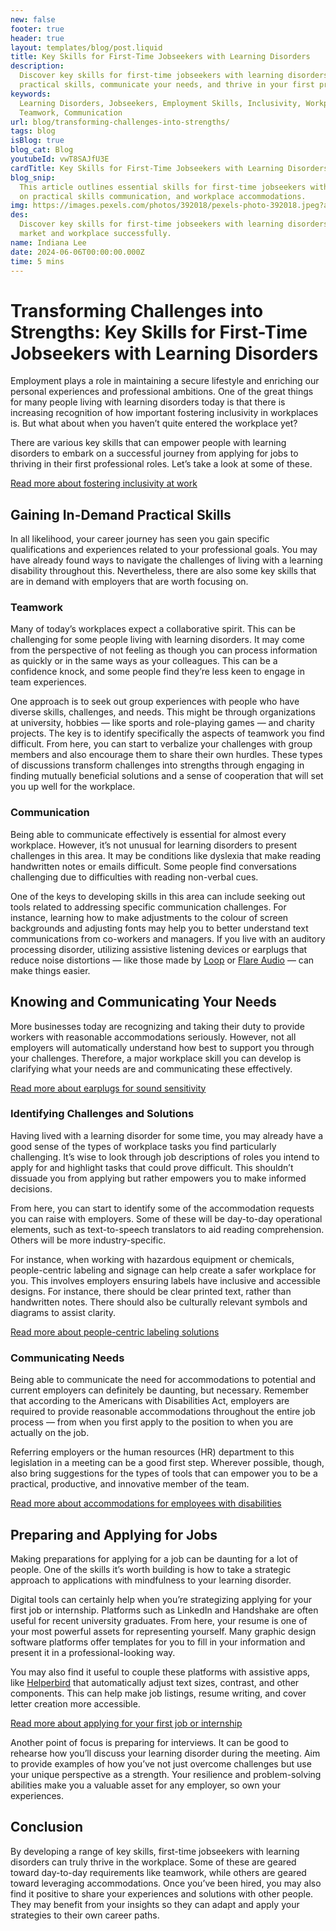 ```yaml
---
new: false
footer: true
header: true
layout: templates/blog/post.liquid
title: Key Skills for First-Time Jobseekers with Learning Disorders
description:
  Discover key skills for first-time jobseekers with learning disorders. Learn how to gain in-demand
  practical skills, communicate your needs, and thrive in your first professional role.
keywords:
  Learning Disorders, Jobseekers, Employment Skills, Inclusivity, Workplace Accommodations,
  Teamwork, Communication
url: blog/transforming-challenges-into-strengths/
tags: blog
isBlog: true
blog_cat: Blog
youtubeId: vwT8SAJfU3E
cardTitle: Key Skills for First-Time Jobseekers with Learning Disorders
blog_snip:
  This article outlines essential skills for first-time jobseekers with learning disorders, focusing
  on practical skills communication, and workplace accommodations.
img: https://images.pexels.com/photos/392018/pexels-photo-392018.jpeg?auto=compress&cs=tinysrgb&w=1260&h=750&dpr=1
des:
  Discover key skills for first-time jobseekers with learning disorders and how to navigate the job
  market and workplace successfully.
name: Indiana Lee
date: 2024-06-06T00:00:00.000Z
time: 5 mins
---
```


# Transforming Challenges into Strengths: Key Skills for First-Time Jobseekers with Learning Disorders

Employment plays a role in maintaining a secure lifestyle and enriching our personal experiences and
professional ambitions. One of the great things for many people living with learning disorders today
is that there is increasing recognition of how important fostering inclusivity in workplaces is. But
what about when you haven’t quite entered the workplace yet?

There are various key skills that can empower people with learning disorders to embark on a
successful journey from applying for jobs to thriving in their first professional roles. Let’s take
a look at some of these.

[Read more about fostering inclusivity at work](https://www.helperbird.com/blog/fostering-inclusivity-at-work/)

## Gaining In-Demand Practical Skills

In all likelihood, your career journey has seen you gain specific qualifications and experiences
related to your professional goals. You may have already found ways to navigate the challenges of
living with a learning disability throughout this. Nevertheless, there are also some key skills that
are in demand with employers that are worth focusing on.

### Teamwork

Many of today’s workplaces expect a collaborative spirit. This can be challenging for some people
living with learning disorders. It may come from the perspective of not feeling as though you can
process information as quickly or in the same ways as your colleagues. This can be a confidence
knock, and some people find they’re less keen to engage in team experiences.

One approach is to seek out group experiences with people who have diverse skills, challenges, and
needs. This might be through organizations at university, hobbies — like sports and role-playing
games — and charity projects. The key is to identify specifically the aspects of teamwork you find
difficult. From here, you can start to verbalize your challenges with group members and also
encourage them to share their own hurdles. These types of discussions transform challenges into
strengths through engaging in finding mutually beneficial solutions and a sense of cooperation that
will set you up well for the workplace.

### Communication

Being able to communicate effectively is essential for almost every workplace. However, it’s not
unusual for learning disorders to present challenges in this area. It may be conditions like
dyslexia that make reading handwritten notes or emails difficult. Some people find conversations
challenging due to difficulties with reading non-verbal cues.

One of the keys to developing skills in this area can include seeking out tools related to
addressing specific communication challenges. For instance, learning how to make adjustments to the
colour of screen backgrounds and adjusting fonts may help you to better understand text
communications from co-workers and managers. If you live with an auditory processing disorder,
utilizing assistive listening devices or earplugs that reduce noise distortions — like those made by
[Loop](https://www.loopquiet.com) or [Flare Audio](https://www.flareaudio.com) — can make things
easier.

## Knowing and Communicating Your Needs

More businesses today are recognizing and taking their duty to provide workers with reasonable
accommodations seriously. However, not all employers will automatically understand how best to
support you through your challenges. Therefore, a major workplace skill you can develop is
clarifying what your needs are and communicating these effectively.

[Read more about earplugs for sound sensitivity](https://www.wired.com/story/earplugs-sound-sensitivity/)

### Identifying Challenges and Solutions

Having lived with a learning disorder for some time, you may already have a good sense of the types
of workplace tasks you find particularly challenging. It’s wise to look through job descriptions of
roles you intend to apply for and highlight tasks that could prove difficult. This shouldn’t
dissuade you from applying but rather empowers you to make informed decisions.

From here, you can start to identify some of the accommodation requests you can raise with
employers. Some of these will be day-to-day operational elements, such as text-to-speech translators
to aid reading comprehension. Others will be more industry-specific.

For instance, when working with hazardous equipment or chemicals, people-centric labeling and
signage can help create a safer workplace for you. This involves employers ensuring labels have
inclusive and accessible designs. For instance, there should be clear printed text, rather than
handwritten notes. There should also be culturally relevant symbols and diagrams to assist clarity.

[Read more about people-centric labeling solutions](https://www.bradyid.com/resources/people-centric-labeling-solutions)

### Communicating Needs

Being able to communicate the need for accommodations to potential and current employers can
definitely be daunting, but necessary. Remember that according to the Americans with Disabilities
Act, employers are required to provide reasonable accommodations throughout the entire job process —
from when you first apply to the position to when you are actually on the job.

Referring employers or the human resources (HR) department to this legislation in a meeting can be a
good first step. Wherever possible, though, also bring suggestions for the types of tools that can
empower you to be a practical, productive, and innovative member of the team.

[Read more about accommodations for employees with disabilities](https://www.dol.gov/agencies/odep/program-areas/employers/accommodations)

## Preparing and Applying for Jobs

Making preparations for applying for a job can be daunting for a lot of people. One of the skills
it’s worth building is how to take a strategic approach to applications with mindfulness to your
learning disorder.

Digital tools can certainly help when you’re strategizing applying for your first job or internship.
Platforms such as LinkedIn and Handshake are often useful for recent university graduates. From
here, your resume is one of your most powerful assets for representing yourself. Many graphic design
software platforms offer templates for you to fill in your information and present it in a
professional-looking way.

You may also find it useful to couple these platforms with assistive apps, like
[Helperbird](https://www.helperbird.com/features) that automatically adjust text sizes, contrast,
and other components. This can help make job listings, resume writing, and cover letter creation
more accessible.

[Read more about applying for your first job or internship](https://www.adobe.com/express/learn/blog/how-to-apply-for-your-first-job-or-internship)

Another point of focus is preparing for interviews. It can be good to rehearse how you’ll discuss
your learning disorder during the meeting. Aim to provide examples of how you’ve not just overcome
challenges but use your unique perspective as a strength. Your resilience and problem-solving
abilities make you a valuable asset for any employer, so own your experiences.

## Conclusion

By developing a range of key skills, first-time jobseekers with learning disorders can truly thrive
in the workplace. Some of these are geared toward day-to-day requirements like teamwork, while
others are geared toward leveraging accommodations. Once you’ve been hired, you may also find it
positive to share your experiences and solutions with other people. They may benefit from your
insights so they can adapt and apply your strategies to their own career paths.
